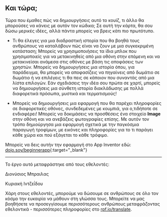 ## Και τώρα;

Τώρα που έμαθες πώς να δημιουργήσεις αυτό το κουίζ, τι άλλο θα μπορούσες να κάνεις με αυτόν τον κώδικα; Σε αυτή την κάρτα, θα σου δώσω μερικές ιδέες, αλλά πάντα μπορείς να βρεις κάτι πιο πρωτότυπο.

+ Τι θα έλεγες για μια διαδραστική ιστορία που θα βοηθά τους ανθρώπους να καταλάβουν πώς είναι να ζουν με μια συγκεκριμένη κατάσταση; Μπορείς να χρησιμοποιήσεις τα ίδια μπλοκ που χρησιμοποιείς για να μετακινηθείς από μια οθόνη στην επόμενη και να μετακινείσαι ανάμεσα στις οθόνες με βάση τις αποφάσεις των χρηστών. Μπορείς να δημιουργήσεις μια ιστορία όπου, για παράδειγμα, θα μπορείς να αποφασίζεις να πηγαίνεις από δωμάτιο σε δωμάτιο ή να επιλέγεις τι θα πεις σε κάποιον που συναντάς από μια λίστα επιλογών. Εάν σχεδιάσεις την ιδέα σου πρώτα σε χαρτί, μπορείς να δημιουργήσεις μια σύνθετη ιστορία διακλάδωσης με πολλά διαφορετικά πρόσωπα, μυστικά και τερματισμούς!

+ Μπορείς να δημιουργήσεις μια εφαρμογή που θα παρέχει πληροφορίες σε διαφορετικές οθόνες, συνδεδεμένες με κουμπιά, για ο,τιδήποτε σε ενδιαφέρει! Μπορείς να δοκιμάσεις να προσθέσεις ένα στοιχείο **Image** στην οθόνη και να ανεβάζεις φωτογραφίες επίσης. Με αυτόν τον τρόπο δημιούργησα μια εφαρμογή σχετικά με την παγκόσμια παραγωγή τροφίμων, με εικόνες και πληροφορίες για το τι παράγει κάθε χώρα και πού εξάγεται το κάθε τρόφιμο.

Μπορείς να δεις αυτήν την εφαρμογή στο App Inventor εδώ: [dojo.soy/beginnerapp](http://dojo.soy/beginnerapp){:target="_blank"}


***
Το έργο αυτό μεταφράστηκε από τους εθελοντές:

Διονύσιος Μπραιλας

Κυριακή Ιντζεΐδου

Χάρη στους εθελοντές, μπορούμε να δώσουμε σε ανθρώπους σε όλο τον κόσμο την ευκαιρία να μάθουν στη γλώσσα τους. Μπορείτε να μας βοηθήσετε να προσεγγίσουμε περισσότερους ανθρώπους μεταφράζοντας εθελοντικά - περισσότερες πληροφορίες στο [rpf.io/translate](https://rpf.io/translate).
